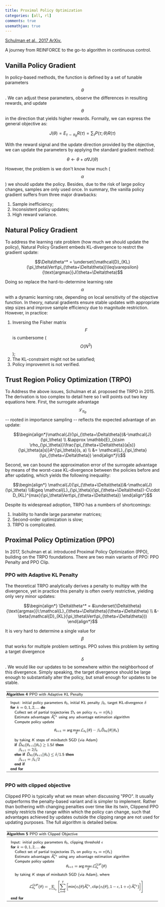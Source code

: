 ```yaml
---
title: Proximal Policy Optimization
categories: [all, rl]
comments: true
usemathjax: true
---
```


[Schulman et al., 2017 ArXiv.](https://arxiv.org/pdf/1707.06347.pdf)

A journey from REINFORCE to the go-to algorithm in continuous control.

## Vanilla Policy Gradient

In policy-based methods, the function is defined by a set of tunable parameters $$\theta$$. We can adjust these parameters, observe the differences in resulting rewards, and update $$\theta$$ in the direction that yields higher rewards. Formally, we can express the general objective as:

$$J(\theta) = E_{\tau\sim\pi_\theta}R(\tau) = \sum_\tau P(\tau;\theta)R(\tau)$$

With the reward signal and the update direction provided by the objective, we can update the parameters by applying the standard gradient method:

$$\theta \leftarrow \theta + \alpha\nabla J(\theta)$$

However, the problem is we don't know how much ($$\alpha$$) we should update the policy. Besides, due to the risk of large policy changes, samples are only used once. In summary, the vanilla policy gradient suffers from three major drawbacks:

1. Sample inefficiency;
2. Inconsistent policy updates;
3. High reward variance.

## Natural Policy Gradient

To address the learning rate problem (how much we should update the policy), Natural Policy Gradient embeds KL-divergence to restrct the gradient update:

$$\Delta\theta^* = \underset{\mathcal{D}_{KL}(\pi_\theta\Vert\pi_{\theta+\Delta\theta})\leq\varepsilon}{\text{argmax}}J(\theta+\Delta\theta)$$

Doing so replace the hard-to-determine learning rate $$\alpha$$ with a dynamic learning rate, depending on local sensitivity of the objective function. In theory, natural gradients ensure stable updates with appropriate step sizes and improve sample efficiency due to magnitude restriction. However, in practice:

1. Inversing the Fisher matrix $$F$$ is cumbersome ($$O(N^3)$$);
2. The KL-constraint might not be satisfied;
3. Policy improvemnt is not verified.

## Trust Region Policy Optimization (TRPO)

To Address the above issues, Schulman et al. proposed the TRPO in 2015. The derivation is too complex to detail here so I will points out two key equations here. First, the surrogate advantage $$\mathcal{L}_{\pi_\theta}$$ -- rooted in importance sampling -- reflects the expected advantage of an update:

$$\begin{align*}\mathcal{J}(\pi_{\theta+\Delta\theta})&-\mathcal{J}(\pi_\theta) \\ &\approx \mathbb{E}_{s\sim \rho_{\pi_\theta}}\frac{\pi_{\theta+\Delta\theta}(a|s)}{\pi_\theta(a|s)}A^{\pi_\theta}(s, a) \\ &= \mathcal{L}_{\pi_\theta}(\pi_{\theta+\Delta\theta}) \end{align*}\\$$

Second, we can bound the approximation error of the surrogate advantage by means of the worst-case KL-divergence between the policies before and after updating, which yields the following inequality:

$$\begin{align*} \mathcal{J}(\pi_{\theta+\Delta\theta})&-\mathcal{J}(\pi_\theta) \\&\geq \mathcal{L}_{\pi_\theta}(\pi_{\theta+\Delta\theta})-C\cdot D_{KL}^{max}(\pi_\theta\Vert\pi_{\theta+\Delta\theta}) \end{align*}$$

Despite its widespread adoption, TRPO has a numbers of shortcomings:

1. Inability to handle large parameter matrices;
2. Second-order optimization is slow;
3. TRPO is complicated.

## Proximal Policy Optimization (PPO)

In 2017, Schulman et al. introduced Proximal Policy Optimization (PPO), building on the TRPO foundations. There are two main variants of PPO: PPO Penalty and PPO Clip.

### PPO with Adaptive KL Penalty

The theoretical TRPO analytically derives a penalty to multipy with the divergence, yet in practice this penalty is often overly restrictive, yielding only very minor updates:

$$\begin{align*} \Delta\theta^* = &\underset{\Delta\theta}{\text{argmax}}\:\mathcal{L}_{\theta+\Delta\theta}(\theta+\Delta\theta) \\ &- \beta(\mathcal{D}_{KL}(\pi_\theta\Vert\pi_{\theta+\Delta\theta})) \end{align*}$$

It is very hard to determine a single value for $$\beta$$ that works for multiple problem settings. PPO solves this problem by setting a target divergence $$\delta$$. We would like our updates to be somewhere within the neighborhood of this divergence. Simply speaking, the target divergence should be large enough to substantially alter the policy, but small enough for updates to be stable.

![PPO with Adaptive KL](../assets/img/2023-02-27-ppo/ppo-kl.jpg)

### PPO with clipped objective

Clipped PPO is typically what we mean when discussing "PPO". It usually outperforms the penalty-based variant and is simpler to implement. Rather than bothering with changing penalties over time like its twin, Clippend PPO simply restricts the range within which the policy can change, such that advantages achieved by updates outside the clipping range are not used for updating purposes. The full algorithm is detailed below.

![PPO with Clipped Objective](../assets/img/2023-02-27-ppo/ppo-clip.jpg)
